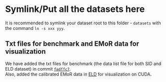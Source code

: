 # Symlink/Put all the datasets here

It is recommended to symlink your dataset root to this folder - `datasets` with the command `ln -s xxx yyy`.

## Txt files for benchmark and EMoR data for visualization

We have added the txt files for benchmark (the data list file for both SID and ELD dataset) in commit [`fadffc7`](https://github.com/Srameo/LED/commit/fadffc7282b02ab2fcc7fbade65f87217b642588).<br/>
Also, added the calibrated EMoR data in [ELD](https://github.com/Vandermode/ELD) for visualization on CUDA.
